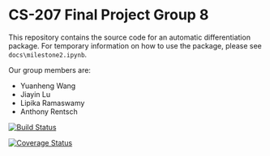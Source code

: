 # CS-207 Final Project Group 8

This repository contains the source code for an automatic differentiation package. For temporary information on how to use the package, please see `docs\milestone2.ipynb`.

Our group members are:

* Yuanheng Wang
* Jiayin Lu
* Lipika Ramaswamy
* Anthony Rentsch

[![Build Status](https://travis-ci.org/CS207ProjectGroup8/cs207-FinalProject.svg?branch=master)](https://travis-ci.org/CS207ProjectGroup8/cs207-FinalProject.svg?branch=master)

[![Coverage Status](https://coveralls.io/repos/github/CS207ProjectGroup8/cs207-FinalProject/badge.svg?branch=master)](https://coveralls.io/github/CS207ProjectGroup8/cs207-FinalProject?branch=master)